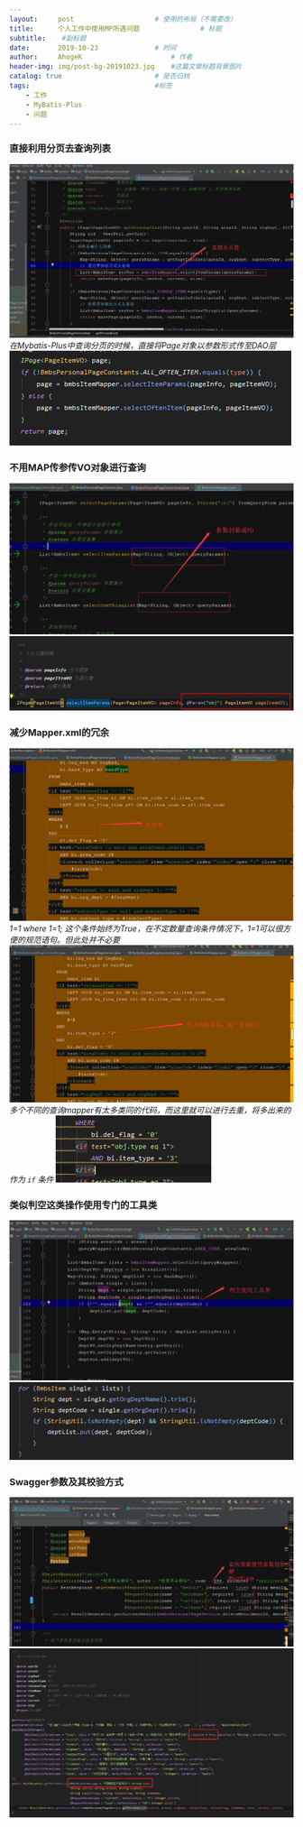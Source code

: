 ```yaml
---
layout:     post                    # 使用的布局（不需要改）
title:      个人工作中使用MP所遇问题               # 标题 
subtitle:    #副标题
date:       2019-10-23              # 时间
author:     AhogeK                      # 作者
header-img: img/post-bg-20191023.jpg    #这篇文章标题背景图片
catalog: true                       # 是否归档
tags:                               #标签
    - 工作
    - MyBatis-Plus
    - 问题
---
```


### 直接利用分页去查询列表
![pageSelect](/img/img-20191023-1.png)
*在Mybatis-Plus中查询分页的时候，直接将Page对象以参数形式传至DAO层*
![pageSelect](/img/img-20191023-2.PNG)

### 不用MAP传参传VO对象进行查询
![voDao](/img/img-20191023-3.png)
![voDao](/img/img-20191023-4.png)

### 减少Mapper.xml的冗余
![mapper](/img/img-20191023-5.png)
*1=1 where 1=1; 这个条件始终为True，在不定数量查询条件情况下，1=1可以很方便的规范语句。但此处并不必要*
![mapper](/img/img-20191023-6.png)
*多个不同的查询mapper有太多类同的代码，而这里就可以进行去重，将多出来的作为 ``if`` 条件*
![mapperResult](/img/img-20191023-7.PNG)

### 类似判空这类操作使用专门的工具类
![stringUtil](/img/img-201910238-8.png)
![stringUtil](/img/img-20191023-9.PNG)

### Swagger参数及其校验方式
![swager](/img/img-20191023-10.png)
![swager](/img/img-20191023-11.png)

